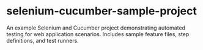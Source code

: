 # selenium-cucumber-sample-project
An example Selenium and Cucumber project demonstrating automated testing for web application scenarios. Includes sample feature files, step definitions, and test runners.

